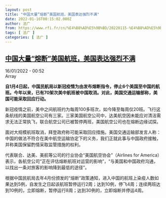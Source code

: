 ```yaml
---
layout: post
title: "中国大量“熔断”美国航班，美国表达强烈不满"
date: 2022-01-16T00:15:02.000Z
author: 法广
from: https://www.rfi.fr/cn/%E4%B8%AD%E5%9B%BD/20220115-%E4%B8%AD%E5%9B%BD%E5%A4%A7%E9%87%8F-%E7%86%94%E6%96%AD-%E7%BE%8E%E5%9B%BD%E8%88%AA%E7%8F%AD%EF%BC%8C%E7%BE%8E%E5%9B%BD%E8%A1%A8%E8%BE%BE%E5%BC%BA%E7%83%88%E4%B8%8D%E6%BB%A1
tags: [ 法广 ]
categories: [ 法广 ]
---
```

<!--1642292102000-->
[中国大量“熔断”美国航班，美国表达强烈不满](https://www.rfi.fr/cn/%E4%B8%AD%E5%9B%BD/20220115-%E4%B8%AD%E5%9B%BD%E5%A4%A7%E9%87%8F-%E7%86%94%E6%96%AD-%E7%BE%8E%E5%9B%BD%E8%88%AA%E7%8F%AD%EF%BC%8C%E7%BE%8E%E5%9B%BD%E8%A1%A8%E8%BE%BE%E5%BC%BA%E7%83%88%E4%B8%8D%E6%BB%A1)
------

<div>
<div>16/01/2022 - 00:52</div>Array<p><strong>                    自1月4日起，中国民航局以新冠疫情为由发布熔断指令，停止6个美国至中国的航班。今年以来，已有70架次美中航班被中国取消。对此，美国交通运输部称，美国可能采取回应行动。                </strong></p><div >                    <p>新冠疫情之前，美中之间航班约为每周100多班次，如今降至每周仅20班。飞行这条航线的美国航空公司有三家。三家美国航空公司中，达美航空因未能应对清洁需求无法正常执飞，联合航空公司已被暂停两班，美国航空公司也在熔断边缘试探。</p><p>面对大规模航班取消，拜登政府称可能采取回应措施。美国交通运输部发言人称：中国的做法不符合在美中航空运输协定下的义务，我们正就此事与中国政府接触，并称美国保留酌情采取监管措施的权利。</p><p>代表联合、达美、美航等公司的行业协会“美国航空协会”（Airlines for America）表示，各航空公司“正在评估熔断航班对运营的影响”，“与美国和中国政府沟通，以找出一条对旅客的影响降到最低的途径”。</p><p>根据中国民航局去年4月份颁发的“熔断”政策通知，进入中国的航班上染疫人数如果达到5例，自发生之日起该航班暂停运行2周；达到10例，停飞4周；连续两班达到10例的，立即熔断，暂停运行8周；达到30例的，立即熔断并停运4周。</p>                                            <div data-selfpromo-newsletter>    </div>    <div data-selfpromo-app>    </div>                </div>
</div>
